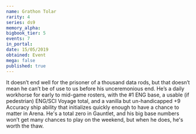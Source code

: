 ```yaml
---
name: Grathon Tolar
rarity: 4
series: ds9
memory_alpha:
bigbook_tier: 5
events: 7
in_portal:
date: 15/05/2019
obtained: Event
mega: false
published: true
---
```


It doesn’t end well for the prisoner of a thousand data rods, but that doesn’t mean he can’t be of use to us before his unceremonious end. He’s a daily workhorse for early to mid-game rosters, with the #1 ENG base, a usable (if pedestrian) ENG/SCI Voyage total, and a vanilla but un-handicapped +9 Accuracy ship ability that initializes quickly enough to have a chance to matter in Arena. He's a total zero in Gauntlet, and his big base numbers won’t get many chances to play on the weekend, but when he does, he's worth the thaw.
